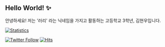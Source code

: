 ## Hello World! ✨ 

안녕하세요! 저는 '러리' 라는 닉네임을 가지고 활동하는 고등학교 3학년, 김현우입니다.

[![Statistics](https://github-readme-stats.vercel.app/api?username=Coalery&show_icons=true)](https://github.com/Coalery)

<!-- *[![Solved.ac](http://mazassumnida.wtf/api/generate_badge?boj=doralife12)](https://solved.ac/doralife12) -->

[![Twitter Follow](https://img.shields.io/twitter/follow/_Coalery?label=%40_Coalery&style=social)](https://twitter.com/_Coalery)
[![Hits](https://hits.seeyoufarm.com/api/count/incr/badge.svg?url=https%3A%2F%2Fgithub.com%2FCoalery)](https://github.com/Coalery)
